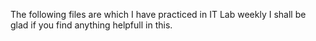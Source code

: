 The following files are which I have practiced in IT Lab weekly
I shall be glad if you find anything helpfull in this.
